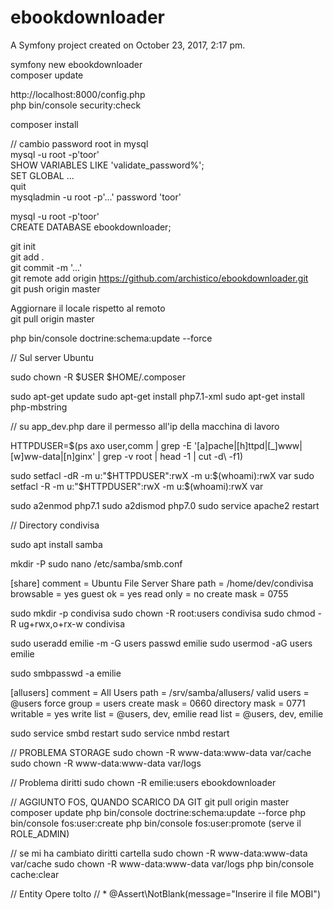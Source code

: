 ebookdownloader
===============

A Symfony project created on October 23, 2017, 2:17 pm.

symfony new ebookdownloader  
composer update  

http://localhost:8000/config.php  
php bin/console security:check  

composer install  

// cambio password root in mysql  
mysql -u root -p'toor'  
SHOW VARIABLES LIKE 'validate_password%';  
SET GLOBAL ...  
quit  
mysqladmin -u root -p'...' password 'toor'  

mysql -u root -p'toor'  
CREATE DATABASE ebookdownloader;  

git init  
git add .  
git commit -m '...'  
git remote add origin https://github.com/archistico/ebookdownloader.git  
git push origin master  

Aggiornare il locale rispetto al remoto  
git pull origin master  

php bin/console doctrine:schema:update --force  

// Sul server Ubuntu

sudo chown -R $USER $HOME/.composer

sudo apt-get update
sudo apt-get install php7.1-xml
sudo apt-get install php-mbstring

// su app_dev.php dare il permesso all'ip della macchina di lavoro

 HTTPDUSER=$(ps axo user,comm | grep -E '[a]pache|[h]ttpd|[_]www|[w]ww-data|[n]ginx' | grep -v root | head -1 | cut -d\  -f1)

 sudo setfacl -dR -m u:"$HTTPDUSER":rwX -m u:$(whoami):rwX var
 sudo setfacl -R -m u:"$HTTPDUSER":rwX -m u:$(whoami):rwX var

 sudo a2enmod php7.1
 sudo a2dismod php7.0
 sudo service apache2 restart
 
 // Directory condivisa

sudo apt install samba

mkdir -P 
sudo nano /etc/samba/smb.conf

[share]
comment = Ubuntu File Server Share
path = /home/dev/condivisa
browsable = yes
guest ok = yes
read only = no
create mask = 0755

sudo mkdir -p condivisa
sudo chown -R root:users condivisa
sudo chmod -R ug+rwx,o+rx-w condivisa

sudo useradd emilie -m -G users
passwd emilie
sudo usermod -aG users emilie

sudo smbpasswd -a emilie

[allusers]
 comment = All Users
 path = /srv/samba/allusers/
 valid users = @users
 force group = users
 create mask = 0660
 directory mask = 0771
 writable = yes
 write list = @users, dev, emilie
 read list = @users, dev, emilie
 
sudo service smbd restart
sudo service nmbd restart

// PROBLEMA STORAGE
sudo chown -R www-data:www-data var/cache
sudo chown -R www-data:www-data var/logs

// Problema diritti
sudo chown -R emilie:users ebookdownloader

// AGGIUNTO FOS, QUANDO SCARICO DA GIT
git pull origin master
composer update
php bin/console doctrine:schema:update --force
php bin/console fos:user:create
php bin/console fos:user:promote (serve il ROLE_ADMIN)

// se mi ha cambiato diritti cartella
sudo chown -R www-data:www-data var/cache
sudo chown -R www-data:www-data var/logs
php bin/console cache:clear

// Entity Opere tolto
// * @Assert\NotBlank(message="Inserire il file MOBI")
